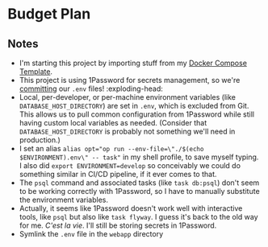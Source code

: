 # Budget Plan

## Notes

- I'm starting this project by importing stuff from my [Docker Compose Template][1].
- This project is using 1Password for secrets management, so we're [committing][2] our `.env` files! :exploding-head:
- Local, per-developer, or per-machine environment variables (like `DATABASE_HOST_DIRECTORY`) are set in `.env`, which is excluded from Git. This allows us to pull common configuration from 1Password while still having custom local variables as needed. (Consider that `DATABASE_HOST_DIRECTORY` is probably not something we'll need in production.)
- I set an alias `alias opt="op run --env-file=\"./$(echo $ENVIRONMENT).env\" -- task"` in my shell profile, to save myself typing. I also did `export ENVIRONMENT=develop` so conceivably we could do something similar in CI/CD pipeline, if it ever comes to that.
- The `psql` command and associated tasks (like `task db:psql`) don't seem to be working correctly with 1Password, so I have to manually substitute the environment variables.
- Actually, it seems like 1Password doesn't work well with interactive tools, like `psql` but also like `task flyway`. I guess it's back to the old way for me. _C'est la vie_. I'll still be storing secrets in 1Password.
- Symlink the `.env` file in the `webapp` directory

[1]: https://github.com/alexgs/simple-docker-compose-project/
[2]: https://developer.1password.com/docs/cli/secrets-environment-variables/#:~:text=You%20can%20check%20environment%20files%20into%20source%20control%20and%20use%20the%20same%20environment%20everywhere.
